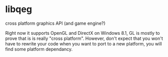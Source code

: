 libqeg
======

cross platform graphics API (and game engine?)

Right now it supports OpenGL and DirectX on Windows 8.1, GL is mostly to prove that is is really "cross platform".
However, don't expect that you won't have to rewrite your code when you want to port to a new platform, you will find some platform dependancy.
